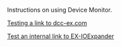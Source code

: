 Instructions on using Device Monitor.

[Testing a link to dcc-ex.com](https://dcc-ex.com)

[Test an internal link to EX-IOExpander](/products/ex-ioexpander/ex-ioexpander.md)
